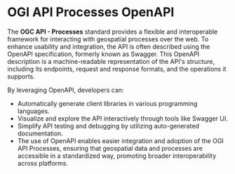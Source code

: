 # OGI API Processes OpenAPI

The **OGC API - Processes** standard provides a flexible and interoperable framework for interacting with geospatial processes over the web. To enhance usability and integration, the API is often described using the OpenAPI specification, formerly known as Swagger. This OpenAPI description is a machine-readable representation of the API's structure, including its endpoints, request and response formats, and the operations it supports.

By leveraging OpenAPI, developers can:

* Automatically generate client libraries in various programming languages.
* Visualize and explore the API interactively through tools like Swagger UI.
* Simplify API testing and debugging by utilizing auto-generated documentation.
* The use of OpenAPI enables easier integration and adoption of the OGI API Processes, ensuring that geospatial data and processes are accessible in a standardized way, promoting broader interoperability across platforms.